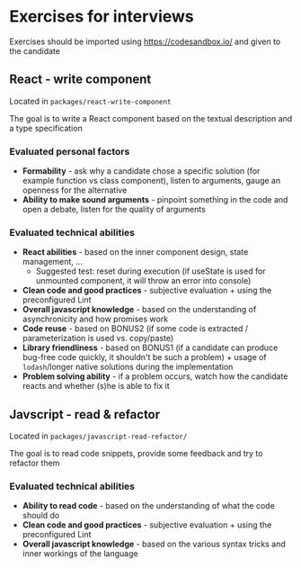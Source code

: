 # Exercises for interviews

Exercises should be imported using https://codesandbox.io/ and given to the candidate

## React - write component

Located in `packages/react-write-component`

The goal is to write a React component based on the textual description and a type specification

### Evaluated personal factors

* **Formability** - ask why a candidate chose a specific solution (for example function vs class component), listen to arguments, gauge an openness for the alternative
* **Ability to make sound arguments** - pinpoint something in the code and open a debate, listen for the quality of arguments

### Evaluated technical abilities

* **React abilities** - based on the inner component design, state management, ...
  * Suggested test: reset during execution (if useState is used for unmounted component, it will throw an error into console)
* **Clean code and good practices** - subjective evaluation + using the preconfigured Lint
* **Overall javascript knowledge** - based on the understanding of asynchronicity and how promises work
* **Code reuse** - based on BONUS2 (if some code is extracted / parameterization is used vs. copy/paste)
* **Library friendliness** - based on BONUS1 (if a candidate can produce bug-free code quickly, it shouldn't be such a problem) + usage of `lodash`/longer native solutions during the implementation
* **Problem solving ability** - if a problem occurs, watch how the candidate reacts and whether (s)he is able to fix it

## Javscript - read & refactor

Located in `packages/javascript-read-refactor/`

The goal is to read code snippets, provide some feedback and try to refactor them

### Evaluated technical abilities

* **Ability to read code** - based on the understanding of what the code should do
* **Clean code and good practices** - subjective evaluation + using the preconfigured Lint
* **Overall javascript knowledge** - based on the various syntax tricks and inner workings of the language
